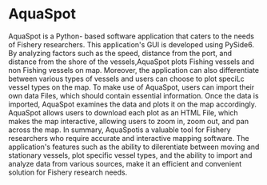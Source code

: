 # AquaSpot 
AquaSpot is a Python- based software application that caters to the needs of Fishery researchers. This application's GUI is developed using PySide6. By analyzing factors such as the speed, distance from the port, and distance from the shore of the vessels,AquaSpot plots Fishing vessels and non Fishing vessels on map. Moreover, the application can also differentiate between various types of vessels and users can choose to plot speciLc vessel types on the map. To make use of AquaSpot, users can import their own data Files, which should contain essential information. Once the data is imported, AquaSpot examines the data and plots it on the map accordingly. AquaSpot allows users to download each plot as an HTML File, which makes the map interactive, allowing users to zoom in, zoom out, and pan across the map. In summary, AquaSpotis a valuable tool for Fishery researchers who require accurate and interactive mapping software. The application's features such as the ability to dilerentiate between moving and stationary vessels, plot specific vessel types, and the ability to import and analyze data from various sources, make it an efficient and convenient solution for Fishery research needs.
